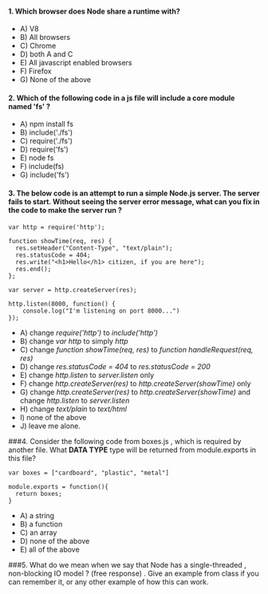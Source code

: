 #### 1.  Which browser does Node share a runtime with?
* A) V8
* B) All browsers
* C) Chrome
* D) both A and C 
* E) All javascript enabled browsers
* F) Firefox
* G) None of the above

#### 2.  Which of the following code in a js file will include a core module named 'fs' ?   
* A) npm install fs 
* B) include('./fs')
* C) require('./fs')
* D) require('fs')
* E) node fs
* F) include(fs)
* G) include('fs')

#### 3.  The below code is an attempt to run a simple Node.js server. The server fails to start. Without seeing the server error message, what can you fix in the code to make the server run ? 

```
var http = require('http');

function showTime(req, res) {
  res.setHeader("Content-Type", "text/plain");
  res.statusCode = 404;
  res.write("<h1>Hello</h1> citizen, if you are here");
  res.end();
};

var server = http.createServer(res);

http.listen(8000, function() {
	console.log("I'm listening on port 8000...")
});

```

* A) change *require('http')* to *include('http')*
* B) change *var http* to simply *http* 
* C) change *function showTime(req, res)* to *function handleRequest(req, res)*
* D) change *res.statusCode = 404*  to *res.statusCode = 200* 
* E) change *http.listen* to  *server.listen* only 
* F) change *http.createServer(res)* to  *http.createServer(showTime)* only 
* G) change *http.createServer(res)* to  *http.createServer(showTime)* and change *http.listen* to *server.listen*
* H) change *text/plain* to *text/html*
* I) none of the above
* J) leave me alone. 

###4. Consider the following code from boxes.js , which is required by another file.  What **DATA TYPE** type will be returned from module.exports in this file? 
```
var boxes = ["cardboard", "plastic", "metal"]

module.exports = function(){
  return boxes;
}

```

* A) a string
* B) a function
* C) an array
* D) none of the above
* E) all of the above

###5. What do we mean when we say that Node has a single-threaded , non-blocking IO model ?  (free response) . Give an example from class if you can remember it, or any other example of how this can work. 

